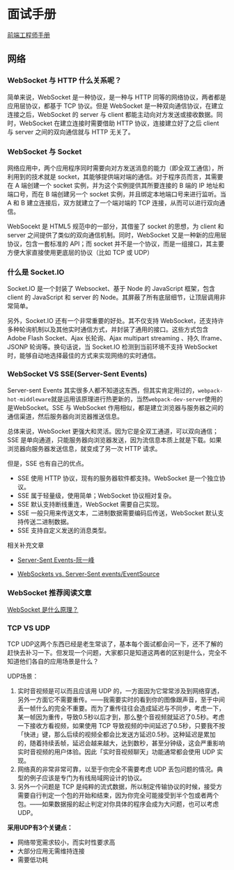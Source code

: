 # 面试手册

[前端工程师手册](https://leohxj.gitbooks.io/front-end-database/content/html-and-css-basic/index.html)


## 网络
 ### WebSocket 与 HTTP 什么关系呢？
 简单来说，WebSocket 是一种协议，是一种与 HTTP 同等的网络协议，两者都是应用层协议，都基于 TCP 协议。但是 WebSocket 是一种双向通信协议，在建立连接之后，WebSocket 的 server 与 client 都能主动向对方发送或接收数据。同时，WebSocket 在建立连接时需要借助 HTTP 协议，连接建立好了之后 client 与 server 之间的双向通信就与 HTTP 无关了。

### WebSocket 与 Socket
网络应用中，两个应用程序同时需要向对方发送消息的能力（即全双工通信），所利用到的技术就是 socket，其能够提供端对端的通信。对于程序员而言，其需要在 A 端创建一个 socket 实例，并为这个实例提供其所要连接的 B 端的 IP 地址和端口号，而在 B 端创建另一个 socket 实例，并且绑定本地端口号来进行监听。当 A 和 B 建立连接后，双方就建立了一个端对端的 TCP 连接，从而可以进行双向通信。

WebSocekt 是 HTML5 规范中的一部分，其借鉴了 socket 的思想，为 client 和 server 之间提供了类似的双向通信机制。同时，WebSocket 又是一种新的应用层协议，包含一套标准的 API；而 socket 并不是一个协议，而是一组接口，其主要方便大家直接使用更底层的协议（比如 TCP 或 UDP）

### 什么是 Socket.IO
Socket.IO 是一个封装了 Websocket、基于 Node 的 JavaScript 框架，包含 client 的 JavaScript 和 server 的 Node。其屏蔽了所有底层细节，让顶层调用非常简单。

另外，Socket.IO 还有一个非常重要的好处。其不仅支持 WebSocket，还支持许多种轮询机制以及其他实时通信方式，并封装了通用的接口。这些方式包含 Adobe Flash Socket、Ajax 长轮询、Ajax multipart streaming 、持久 Iframe、JSONP 轮询等。换句话说，当 Socket.IO 检测到当前环境不支持 WebSocket 时，能够自动地选择最佳的方式来实现网络的实时通信。

### WebSocket VS SSE(Server-Sent Events)

Server-sent Events 其实很多人都不知道这东西，但其实肯定用过的，`webpack-hot-middleware`就是运用该原理进行热更新的，当然`webpack-dev-server`使用的是WebSocket。SSE 与 WebSocket 作用相似，都是建立浏览器与服务器之间的通信渠道，然后服务器向浏览器推送信息。

总体来说，WebSocket 更强大和灵活。因为它是全双工通道，可以双向通信；SSE 是单向通道，只能服务器向浏览器发送，因为流信息本质上就是下载。如果浏览器向服务器发送信息，就变成了另一次 HTTP 请求。

但是，SSE 也有自己的优点。
- SSE 使用 HTTP 协议，现有的服务器软件都支持。WebSocket 是一个独立协议。
- SSE 属于轻量级，使用简单；WebSocket 协议相对复杂。
- SSE 默认支持断线重连，WebSocket 需要自己实现。
- SSE 一般只用来传送文本，二进制数据需要编码后传送，WebSocket 默认支持传送二进制数据。
- SSE 支持自定义发送的消息类型。

相关补充文章
- [Server-Sent Events-阮一峰](http://www.ruanyifeng.com/blog/2017/05/server-sent_events.html)

- [WebSockets vs. Server-Sent events/EventSource](https://stackoverflow.com/questions/5195452/websockets-vs-server-sent-events-eventsource?utm_medium=organic&utm_source=google_rich_qa&utm_campaign=google_rich_qa)

### WebSocket 推荐阅读文章

[WebSocket 是什么原理？](https://www.zhihu.com/question/20215561)


### TCP VS UDP
TCP UDP这两个东西已经是老生常谈了，基本每个面试都会问一下，还不了解的赶快去补习一下。但发现一个问题，大家都只是知道这两者的区别是什么，完全不知道他们各自的应用场景是什么？

UDP场景：
1. 实时音视频是可以而且应该用 UDP 的，一方面因为它常常涉及到网络穿透，另外一方面它不需要重传。——我需要实时的看到你的图像跟声音，至于中间丢一帧什么的完全不重要。而为了重传往往会造成延迟与不同步，考虑一下，某一帧因为重传，导致0.5秒以后才到，那么整个音视频就延迟了0.5秒。考虑一下接收方看视频，如果使用 TCP 导致视频的中间延迟了0.5秒，只要我不按「快进」键，那么后续的视频全都会比发送方延迟0.5秒。这种延迟是累加的，随着持续丢帧，延迟会越来越大，达到数秒，甚至分钟级，这会严重影响实时音视频的用户体验。因此「实时音视频聊天」功能通常都会使用 UDP 实现。
2. 网络真的非常非常可靠，以至于你完全不需要考虑 UDP 丢包问题的情况。典型的例子应该是专门为有线局域网设计的协议。
3. 另外一个问题是 TCP 是纯粹的流式数据，所以制定传输协议的时候，接受方需要自行判定一个包的开始和结束，因为你完全可能接受到半个包或者两个包。——如果数据报的起止判定对你具体的程序会成为大问题，也可以考虑 UDP。

**采用UDP有3个关键点：**

- 网络带宽需求较小，而实时性要求高
- 大部分应用无需维持连接
- 需要低功耗
